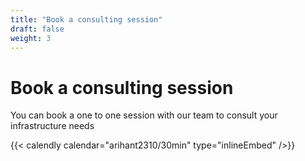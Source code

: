 ```yaml
---
title: "Book a consulting session"
draft: false
weight: 3
---
```


# Book a consulting session

You can book a one to one session with our team to consult your infrastructure needs

{{< calendly calendar="arihant2310/30min" type="inlineEmbed" />}}
